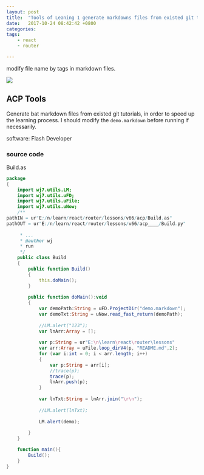 ```yaml
---
layout: post
title:  "Tools of Leaning 1 generate markdowns files from existed git tutorials"
date:   2017-10-24 08:42:42 +0800
categories:  
tags: 
    - react
    - router

---
```



modify file name by tags in markdown files.

![](https://i.imgur.com/VQVi095.png)
## ACP Tools ##
Generate bat markdown files from existed git tutorials, in order to speed up 
the learning process. I should modify the `demo.markdown` before running if necessarily. 

software: Flash Developer 
### source code ###
Build.as 
```actionscript
package  
{
	import wj7.utils.LM;
	import wj7.utils.uFD;
	import wj7.utils.uFile;
	import wj7.utils.uNow;
	/**
pathIN = ur"E:/n/learn/react/router/lessons/v66/acp/Build.as"
pathOUT = ur"E:/n/learn/react/router/lessons/v66/acp____/Build.py"
	
	 * ...
	 * @author wj
	 * run
	 */
	public class Build 
	{ 
		public function Build() 
		{
			this.doMain();
		} 
		
		public function doMain():void 
		{
			var demoPath:String = uFD.ProjectDir("demo.markdown");
			var demoTxt:String = uNow.read_fast_return(demoPath);
			
			//LM.alert("123");
			var lnArr:Array = [];
			
			var p:String = ur"E:\n\learn\react\router\lessons"
			var arr:Array = uFile.loop_dirV4(p, "README.md",2);
			for (var i:int = 0; i < arr.length; i++) 
			{
				var p:String = arr[i];  
				//trace(p);
				trace(p);
				lnArr.push(p);
			}
			
			var lnTxt:String = lnArr.join("\r\n");   
			
			//LM.alert(lnTxt);     
			
			LM.alert(demo);
			 
		} 
	}

	function main(){		
		Build();
	}
}
```


